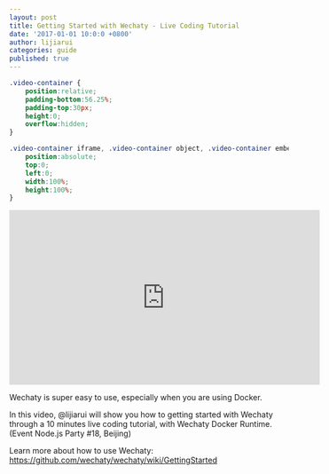 ```yaml
---
layout: post
title: Getting Started with Wechaty - Live Coding Tutorial
date: '2017-01-01 10:0:0 +0800'
author: lijiarui
categories: guide
published: true
---
```

``` css
.video-container {
	position:relative;
	padding-bottom:56.25%;
	padding-top:30px;
	height:0;
	overflow:hidden;
}

.video-container iframe, .video-container object, .video-container embed {
	position:absolute;
	top:0;
	left:0;
	width:100%;
	height:100%;
}
```


<div class="video-container"><iframe width="560" height="315" src="https://www.youtube.com/embed/IUDuxHaV9bQ" frameborder="0" allowfullscreen></iframe></div>

Wechaty is super easy to use, especially when you are using Docker.

In this video, @lijiarui will show you how to getting started with Wechaty through a 10 minutes live coding tutorial, with Wechaty Docker Runtime. (Event Node.js Party #18, Beijing)

<!--more-->

Learn more about how to use Wechaty: <https://github.com/wechaty/wechaty/wiki/GettingStarted>

[ruirui-speech-nodejs-image]: /download/2017/lijiarui-speech-nodejs.jpg
